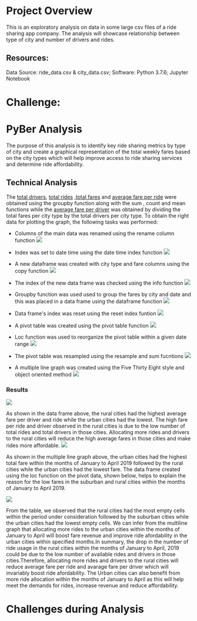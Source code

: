  # Project Overview
This is an exploratory analysis on data in some large csv files of a ride sharing app company. The analysis will showcase relationship between type of city and number of drivers and rides. 

## Resources:
Data Source: ride_data.csv & city_data.csv; Software: Python 3.7.6; Jupyter Notebook

# Challenge:
# PyBer Analysis
The purpose of this analysis is to identify key ride sharing metrics by type of city and create a graphical representation of the total weekly fares based on the city types which will help improve access to ride sharing services and determine ride affordability.
   ## Technical Analysis
  The [total drivers](https://github.com/femolyn1/PyBer_Analysis/commit/11c28c26eec3a73c17ddb678bb1126ff32b5a6c8#diff-8ca64d95e3c20e73e5f0833a72afef24L682-L684), [total rides](https://github.com/femolyn1/PyBer_Analysis/commit/11c28c26eec3a73c17ddb678bb1126ff32b5a6c8#diff-8ca64d95e3c20e73e5f0833a72afef24R656-R658) ,[total fares](https://github.com/femolyn1/PyBer_Analysis/commit/11c28c26eec3a73c17ddb678bb1126ff32b5a6c8#diff-8ca64d95e3c20e73e5f0833a72afef24L631-L632 ) and [average fare per ride](https://github.com/femolyn1/PyBer_Analysis/commit/11c28c26eec3a73c17ddb678bb1126ff32b5a6c8#diff-8ca64d95e3c20e73e5f0833a72afef24R707-R711) were obtained using the groupby function along with the sum , count and mean functions while the [average fare per driver](https://github.com/femolyn1/PyBer_Analysis/commit/11c28c26eec3a73c17ddb678bb1126ff32b5a6c8#diff-8ca64d95e3c20e73e5f0833a72afef24L733-L737 ) was obtained by dividing the total fares per city type by the total drivers per city type. To obtain the right data for plotting the graph, the following tasks was performed:
  * Columns of the main data was renamed using the rename column function
 ![](https://github.com/femolyn1/PyBer_Analysis/blob/master/Images/column_remane.png)
  * Index was set to date time using the date time index function 
  ![](https://github.com/femolyn1/PyBer_Analysis/blob/master/Images/Set%20Index%20Function.png)
  * A new dataframe was created with city type and fare columns using the copy function
  ![](https://github.com/femolyn1/PyBer_Analysis/blob/master/Images/Using%20copy%20function.png)
  * The index of the new data frame was checked using the info function
  ![](https://github.com/femolyn1/PyBer_Analysis/blob/master/Images/Info%20function.png)
  * Groupby function was used used to group the fares by city and date and this was placed in a data frame using the dataframe function
  ![](https://github.com/femolyn1/PyBer_Analysis/blob/master/Images/groupby%20function%20for%20multiple%20columns.png)
  
  * Data frame's index was reset using the reset index funtion
  ![](https://github.com/femolyn1/PyBer_Analysis/blob/master/Images/Reset%20Function.png)
  
  * A pivot table was created using the pivot table function
  ![](https://github.com/femolyn1/PyBer_Analysis/blob/master/Images/Pivot%20Data%20frame%20function.png)
  * Loc function was used to reorganize the pivot table within a given date range
  ![](https://github.com/femolyn1/PyBer_Analysis/blob/master/Images/Using%20loc%20function%20for%20a%20given%20time%20range.png)
  * The pivot table was resampled using the resample and sum fucntions 
  ![](https://github.com/femolyn1/PyBer_Analysis/blob/master/Images/Using%20resampling%20and%20sum%20functions.png)
  * A multiple line graph was created using the Five Thirty Eight style and object oriented method
  ![](https://github.com/femolyn1/PyBer_Analysis/blob/master/Images/Using%20object%20oriented%20method%20and%20five%20thirty%20eight%20style.png)
  
  ### Results
  ![](https://github.com/femolyn1/PyBer_Analysis/blob/master/Images/New%20Data%20frame.PNG)
     
   As shown in the data frame above, the rural cities had the highest average fare per driver and ride while the urban cities had the lowest. The high fare per ride and driver observed in the rural cities is due to the low number of total rides and total drivers in those cities. Allocating more rides and drivers to the rural cities will reduce the high average fares in those cities and make rides more affordable. 
   ![](https://github.com/femolyn1/PyBer_Analysis/blob/master/Images/Multiple%20line%20graph.png)
   
   As shown in the multiple line graph above, the urban cities had the highest total fare within the months of January to April 2019 followed by the rural cities while the urban cities had the lowest fare. The data frame created using the loc function on the pivot data, shown below, helps to explain the reason for the low fares in the suburban and rural cities within the months of January to April 2019.
   
   ![](https://github.com/femolyn1/PyBer_Analysis/blob/master/Images/Using%20loc%20function%20for%20a%20given%20time%20range.png)
 
  From the table, we observed that the rural cities had the most empty cells within the period under consideration followed by the suburban cities while the urban cities had the lowest empty cells.  We can infer from the multiline graph that allocating more rides to the urban cities within the months of  January to April will boost fare revenue and improve ride afordability in the urban cities within specified months.In summary, the drop in the number of ride usage in the rural cities within the months of January to April, 2019 could be due to the low number of available rides and drivers in those cities.Therefore, allocating more rides and drivers to the rural cities will reduce average fare per ride and avarage fare per driver which will invariably boost ride afordability. The Urban cities can also benefit from more ride allocation within the months of January to April as this will help meet the demands for rides, increase revenue and reduce affordability.
  
# Challenges during Analysis

 
 
   
 
  



  

  
  
  
